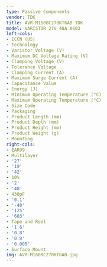 ```yaml
---
type: Passive Components
vendor: TDK
title: AVR-M1608C270KT6AB TDK
model: VARISTOR 27V 48A 0603
left-cols:
- ECCN (US)
- Technology
- Varistor Voltage (V)
- Maximum DC Voltage Rating (V)
- Clamping Voltage (V)
- Tolerance Voltage
- Clamping Current (A)
- Maximum Surge Current (A)
- Capacitance Value
- Energy (J)
- Minimum Operating Temperature (°C)
- Maximum Operating Temperature (°C)
- Size Code
- Packaging
- Product Length (mm)
- Product Depth (mm)
- Product Height (mm)
- Product Weight (g)
- Mounting
right-cols:
- EAR99
- Multilayer
- '27'
- '19'
- '42'
- 10%
- '2'
- '48'
- 430pF
- '0.1'
- '-40'
- '125'
- '603'
- Tape and Reel
- '1.6'
- '0.8'
- '0.8'
- '0.005'
- Surface Mount
img: AVR-M1608C270KT6AB.jpg
---
```

